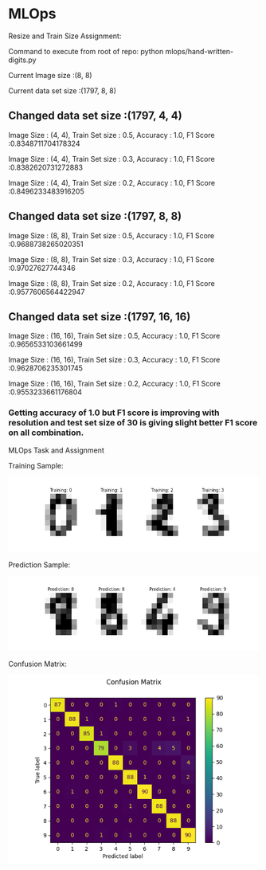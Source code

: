 # MLOps
Resize and Train Size Assignment:

Command to execute from root of repo: python mlops/hand-written-digits.py

Current Image size :(8, 8)

Current data set size :(1797, 8, 8)

## Changed data set size :(1797, 4, 4)

Image Size : (4, 4), Train Set size : 0.5, Accuracy : 1.0, F1 Score :0.8348711704178324

Image Size : (4, 4), Train Set size : 0.3, Accuracy : 1.0, F1 Score :0.8382620731272883

Image Size : (4, 4), Train Set size : 0.2, Accuracy : 1.0, F1 Score :0.8496233483916205


## Changed data set size :(1797, 8, 8)

Image Size : (8, 8), Train Set size : 0.5, Accuracy : 1.0, F1 Score :0.9688738265020351

Image Size : (8, 8), Train Set size : 0.3, Accuracy : 1.0, F1 Score :0.97027627744346

Image Size : (8, 8), Train Set size : 0.2, Accuracy : 1.0, F1 Score :0.9577606564422947


## Changed data set size :(1797, 16, 16)

Image Size : (16, 16), Train Set size : 0.5, Accuracy : 1.0, F1 Score :0.9656533103661499

Image Size : (16, 16), Train Set size : 0.3, Accuracy : 1.0, F1 Score :0.9628706235301745

Image Size : (16, 16), Train Set size : 0.2, Accuracy : 1.0, F1 Score :0.9553233661176804


### Getting accuracy of 1.0 but F1 score is improving with resolution and test set size of 30 is giving slight better F1 score on all combination.



MLOps Task and Assignment

Training Sample:

![Alt text](mlops/images/train.png?raw=true "Training Sample")

Prediction Sample:

![Alt text](mlops/images/predict.png?raw=true "Prediction Sample")

Confusion Matrix:

![Alt text](mlops/images/confision_matrix.png?raw=true "Confusion Matrix")